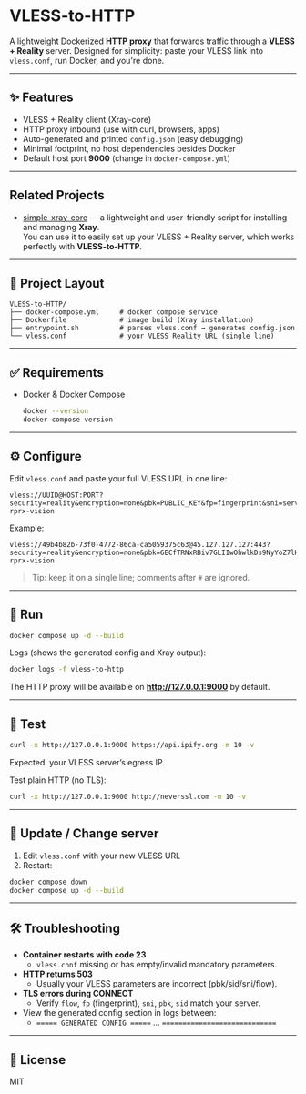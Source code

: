 # VLESS-to-HTTP

A lightweight Dockerized **HTTP proxy** that forwards traffic through a **VLESS + Reality** server.
Designed for simplicity: paste your VLESS link into `vless.conf`, run Docker, and you're done.

---

## ✨ Features
- VLESS + Reality client (Xray-core)
- HTTP proxy inbound (use with curl, browsers, apps)
- Auto-generated and printed `config.json` (easy debugging)
- Minimal footprint, no host dependencies besides Docker
- Default host port **9000** (change in `docker-compose.yml`)

---
## Related Projects

- [simple-xray-core](https://github.com/thejohnd0e/simple-xray-core) — a lightweight and user-friendly script for installing and managing **Xray**.  
  You can use it to easily set up your VLESS + Reality server, which works perfectly with **VLESS-to-HTTP**.
---

## 📁 Project Layout
```
VLESS-to-HTTP/
├── docker-compose.yml     # docker compose service
├── Dockerfile             # image build (Xray installation)
├── entrypoint.sh          # parses vless.conf → generates config.json
└── vless.conf             # your VLESS Reality URL (single line)
```

---

## ✅ Requirements
- Docker & Docker Compose
  ```bash
  docker --version
  docker compose version
  ```

---

## ⚙️ Configure
Edit `vless.conf` and paste your full VLESS URL in one line:

```
vless://UUID@HOST:PORT?security=reality&encryption=none&pbk=PUBLIC_KEY&fp=fingerprint&sni=servername&sid=shortid&spx=/&flow=xtls-rprx-vision
```

Example:
```
vless://49b4b82b-73f0-4772-86ca-ca5059375c63@45.127.127.127:443?security=reality&encryption=none&pbk=6ECfTRNxRBiv7GLIIwOhwlkDs9NyYoZ7lHZrWeU1Q&fp=firefox&sni=github.com&sid=c8aa6a68a476c885&spx=/&flow=xtls-rprx-vision
```

> Tip: keep it on a single line; comments after `#` are ignored.

---

## 🚀 Run
```bash
docker compose up -d --build
```

Logs (shows the generated config and Xray output):
```bash
docker logs -f vless-to-http
```

The HTTP proxy will be available on **http://127.0.0.1:9000** by default.

---

## 🧪 Test
```bash
curl -x http://127.0.0.1:9000 https://api.ipify.org -m 10 -v
```
Expected: your VLESS server’s egress IP.

Test plain HTTP (no TLS):
```bash
curl -x http://127.0.0.1:9000 http://neverssl.com -m 10 -v
```

---

## 🔄 Update / Change server
1) Edit `vless.conf` with your new VLESS URL  
2) Restart:
```bash
docker compose down
docker compose up -d --build
```

---

## 🛠 Troubleshooting

- **Container restarts with code 23**
  - `vless.conf` missing or has empty/invalid mandatory parameters.
- **HTTP returns 503**
  - Usually your VLESS parameters are incorrect (pbk/sid/sni/flow).
- **TLS errors during CONNECT**
  - Verify `flow`, `fp` (fingerprint), `sni`, `pbk`, `sid` match your server.
- View the generated config section in logs between:
  - `===== GENERATED CONFIG =====` … `============================`

---

## 📜 License
MIT
